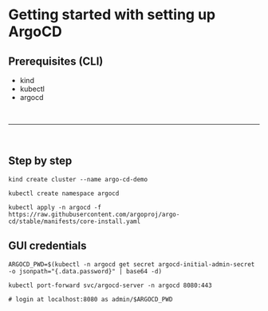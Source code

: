 # Getting started with setting up ArgoCD

## Prerequisites (CLI)
* kind
* kubectl
* argocd

<br><hr><br>

## Step by step
```shell
kind create cluster --name argo-cd-demo

kubectl create namespace argocd

kubectl apply -n argocd -f https://raw.githubusercontent.com/argoproj/argo-cd/stable/manifests/core-install.yaml
```

## GUI credentials
```shell
ARGOCD_PWD=$(kubectl -n argocd get secret argocd-initial-admin-secret -o jsonpath="{.data.password}" | base64 -d)

kubectl port-forward svc/argocd-server -n argocd 8080:443

# login at localhost:8080 as admin/$ARGOCD_PWD
``` 
